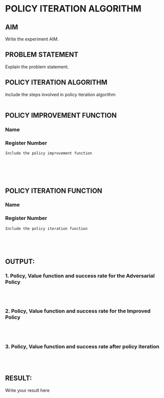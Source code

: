 # POLICY ITERATION ALGORITHM

## AIM
Write the experiment AIM.

## PROBLEM STATEMENT
Explain the problem statement.

## POLICY ITERATION ALGORITHM
Include the steps involved in policy iteration algorithm
</br>
</br>

## POLICY IMPROVEMENT FUNCTION
### Name
### Register Number
```python
Include the policy improvement function







```
## POLICY ITERATION FUNCTION
### Name
### Register Number
```python
Include the policy iteration function






```

## OUTPUT:
### 1. Policy, Value function and success rate for the Adversarial Policy
</br>
</br>

### 2. Policy, Value function and success rate for the Improved Policy
</br>
</br>

### 3. Policy, Value function and success rate after policy iteration
</br>
</br>


## RESULT:

Write your result here
